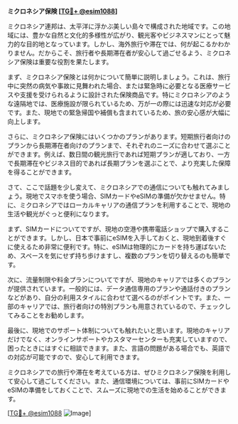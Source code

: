 **ミクロネシア保険 [[TG💪+ @esim1088](https://t.me/s/esim1088)]**

ミクロネシア連邦は、太平洋に浮かぶ美しい島々で構成された地域です。この地域には、豊かな自然と文化的多様性が広がり、観光客やビジネスマンにとって魅力的な目的地となっています。しかし、海外旅行や滞在では、何が起こるかわかりません。だからこそ、旅行者や長期滞在者が安心して過ごせるよう、ミクロネシア保険は重要な役割を果たします。

まず、ミクロネシア保険とは何かについて簡単に説明しましょう。これは、旅行中に突然の病気や事故に見舞われた場合、または緊急時に必要となる医療サービスや支援を受けられるように設計された保険商品です。特にミクロネシアのような遠隔地では、医療施設が限られているため、万が一の際には迅速な対応が必要です。また、現地での緊急帰国や補償も含まれているため、旅の安心感が大幅に向上します。

さらに、ミクロネシア保険にはいくつかのプランがあります。短期旅行者向けのプランから長期滞在者向けのプランまで、それぞれのニーズに合わせて選ぶことができます。例えば、数日間の観光旅行であれば短期プランが適しており、一方で長期滞在やビジネス目的であれば長期プランを選ぶことで、より充実した保障を得ることができます。

さて、ここで話題を少し変えて、ミクロネシアでの通信についても触れてみましょう。現地でスマホを使う場合、SIMカードやeSIMの準備が欠かせません。特に、ミクロネシアではローカルキャリアの通信プランを利用することで、現地の生活や観光がぐっと便利になります。

まず、SIMカードについてですが、現地の空港や携帯電話ショップで購入することができます。しかし、日本で事前にeSIMを入手しておくと、現地到着後すぐに使えるため非常に便利です。特に、eSIMは物理的にカードを持ち運ばないため、スペースを気にせず持ち歩けますし、複数のプランを切り替えるのも簡単です。

次に、流量制限や料金プランについてですが、現地のキャリアでは多くのプランが提供されています。一般的には、データ通信専用のプランや通話付きのプランなどがあり、自分の利用スタイルに合わせて選べるのがポイントです。また、一部のキャリアでは、旅行者向けの特別プランも用意されているので、チェックしてみることをお勧めします。

最後に、現地でのサポート体制についても触れたいと思います。現地のキャリアだけでなく、オンラインサポートやカスタマーセンターも充実していますので、困ったときにはすぐに相談できます。また、言語の問題がある場合でも、英語での対応が可能ですので、安心して利用できます。

ミクロネシアでの旅行や滞在を考えている方は、ぜひミクロネシア保険を利用して安心して過ごしてください。また、通信環境については、事前にSIMカードやeSIMの準備をしておくことで、スムーズに現地での生活を始めることができます。

[[TG💪+ @esim1088](https://t.me/s/esim1088) ![Image](https://i.postimg.cc/Y0z9fWf4/image.png)]